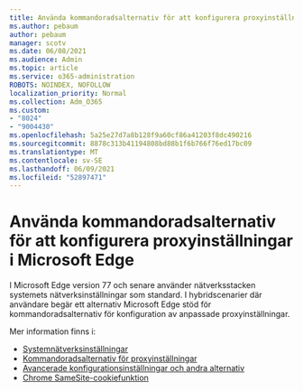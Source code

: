 ```yaml
---
title: Använda kommandoradsalternativ för att konfigurera proxyinställningar i Microsoft Edge
ms.author: pebaum
author: pebaum
manager: scotv
ms.date: 06/08/2021
ms.audience: Admin
ms.topic: article
ms.service: o365-administration
ROBOTS: NOINDEX, NOFOLLOW
localization_priority: Normal
ms.collection: Adm_O365
ms.custom:
- "8024"
- "9004430"
ms.openlocfilehash: 5a25e27d7a8b128f9a60cf86a41203f8dc490216
ms.sourcegitcommit: 8878c313b41194808bd88b1f6b766f76ed17bc09
ms.translationtype: MT
ms.contentlocale: sv-SE
ms.lasthandoff: 06/09/2021
ms.locfileid: "52897471"
---
```

# <a name="use-command-line-options-to-configure-proxy-settings-in-microsoft-edge"></a>Använda kommandoradsalternativ för att konfigurera proxyinställningar i Microsoft Edge

I Microsoft Edge version 77 och senare använder nätverksstacken systemets nätverksinställningar som standard. I hybridscenarier där användare begär ett alternativ Microsoft Edge stöd för kommandoradsalternativ för konfiguration av anpassade proxyinställningar. 

Mer information finns i:

- [Systemnätverksinställningar](/deployedge/edge-learnmore-cmdline-options-proxy-settings#system-network-settings)
- [Kommandoradsalternativ för proxyinställningar](/deployedge/edge-learnmore-cmdline-options-proxy-settings#system-network-settings)
- [Avancerade konfigurationsinställningar och andra alternativ](https://go.microsoft.com/fwlink/?linkid=2134293)
- [Chrome SameSite-cookiefunktion](/office365/troubleshoot/miscellaneous/chrome-behavior-affects-applications)